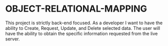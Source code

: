 # OBJECT-RELATIONAL-MAPPING

This project is strictly back-end focused.
As a developer I want to have the ability to Create, Request, Update, and Delete selected data. 
The user will have the ability to obtain the specific information requested from the live server.
